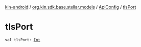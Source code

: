 [kin-android](../../index.md) / [org.kin.sdk.base.stellar.models](../index.md) / [ApiConfig](index.md) / [tlsPort](./tls-port.md)

# tlsPort

`val tlsPort: `[`Int`](https://kotlinlang.org/api/latest/jvm/stdlib/kotlin/-int/index.html)
